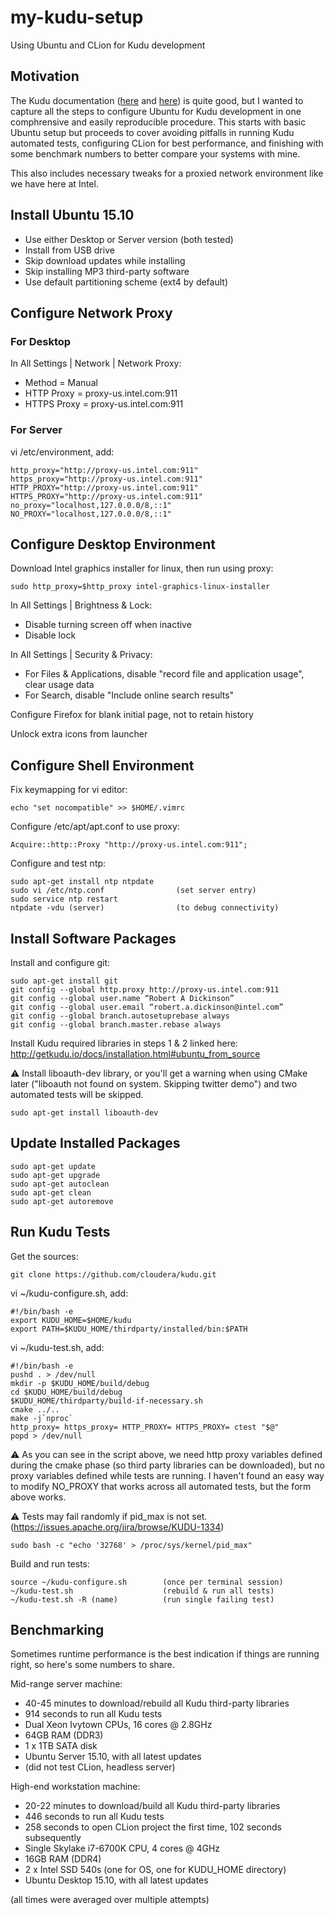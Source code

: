 # my-kudu-setup
Using Ubuntu and CLion for Kudu development

## Motivation

The Kudu documentation ([here](http://getkudu.io/docs/installation.html#ubuntu_from_source) and [here](https://github.com/cloudera/kudu)) is quite good, but I wanted to capture all the steps to configure Ubuntu for Kudu development in one comphrensive and easily reproducible procedure. This starts with basic Ubuntu setup but proceeds to cover avoiding pitfalls in running Kudu automated tests, configuring CLion for best performance, and finishing with some benchmark numbers to better compare your systems with mine. 

This also includes necessary tweaks for a proxied network environment like we have here at Intel.

## Install Ubuntu 15.10

* Use either Desktop or Server version (both tested)
* Install from USB drive
* Skip download updates while installing
* Skip installing MP3 third-party software
* Use default partitioning scheme (ext4 by default)

## Configure Network Proxy

### For Desktop

In All Settings | Network | Network Proxy:
* Method = Manual
* HTTP Proxy = proxy-us.intel.com:911
* HTTPS Proxy = proxy-us.intel.com:911

### For Server

vi /etc/environment, add:

    http_proxy="http://proxy-us.intel.com:911"
    https_proxy="http://proxy-us.intel.com:911"
    HTTP_PROXY="http://proxy-us.intel.com:911"
    HTTPS_PROXY="http://proxy-us.intel.com:911"
    no_proxy="localhost,127.0.0.0/8,::1"
    NO_PROXY="localhost,127.0.0.0/8,::1"

## Configure Desktop Environment

Download Intel graphics installer for linux, then run using proxy:

    sudo http_proxy=$http_proxy intel-graphics-linux-installer

In All Settings | Brightness & Lock:
* Disable turning screen off when inactive
* Disable lock

In All Settings | Security & Privacy:
* For Files & Applications, disable "record file and application usage", clear usage data
* For Search, disable "Include online search results"

Configure Firefox for blank initial page, not to retain history

Unlock extra icons from launcher

## Configure Shell Environment

Fix keymapping for vi editor:

    echo "set nocompatible" >> $HOME/.vimrc

Configure /etc/apt/apt.conf to use proxy:

    Acquire::http::Proxy "http://proxy-us.intel.com:911";

Configure and test ntp:

    sudo apt-get install ntp ntpdate
    sudo vi /etc/ntp.conf                (set server entry)
    sudo service ntp restart
    ntpdate -vdu (server)                (to debug connectivity)

## Install Software Packages

Install and configure git:

    sudo apt-get install git
    git config --global http.proxy http://proxy-us.intel.com:911
    git config --global user.name “Robert A Dickinson”
    git config --global user.email “robert.a.dickinson@intel.com”
    git config --global branch.autosetuprebase always
    git config --global branch.master.rebase always

Install Kudu required libraries in steps 1 & 2 linked here:
http://getkudu.io/docs/installation.html#ubuntu_from_source

:warning: Install liboauth-dev library, or you'll get a warning when using CMake later ("liboauth not found on system.  Skipping twitter demo") and two automated tests will be skipped.

    sudo apt-get install liboauth-dev

## Update Installed Packages

    sudo apt-get update
    sudo apt-get upgrade
    sudo apt-get autoclean
    sudo apt-get clean
    sudo apt-get autoremove

## Run Kudu Tests

Get the sources:

    git clone https://github.com/cloudera/kudu.git

vi ~/kudu-configure.sh, add:

    #!/bin/bash -e
    export KUDU_HOME=$HOME/kudu
    export PATH=$KUDU_HOME/thirdparty/installed/bin:$PATH

vi ~/kudu-test.sh, add:

    #!/bin/bash -e
    pushd . > /dev/null
    mkdir -p $KUDU_HOME/build/debug
    cd $KUDU_HOME/build/debug
    $KUDU_HOME/thirdparty/build-if-necessary.sh
    cmake ../..
    make -j`nproc`
    http_proxy= https_proxy= HTTP_PROXY= HTTPS_PROXY= ctest "$@"
    popd > /dev/null

:warning: As you can see in the script above, we need http proxy variables defined during the cmake phase (so
third party libraries can be downloaded), but no proxy variables defined while tests are running. I haven't found an easy
way to modify NO_PROXY that works across all automated tests, but the form above works.

:warning: Tests may fail randomly if pid_max is not set. (https://issues.apache.org/jira/browse/KUDU-1334)

    sudo bash -c "echo '32768' > /proc/sys/kernel/pid_max" 

Build and run tests:

    source ~/kudu-configure.sh        (once per terminal session)
    ~/kudu-test.sh                    (rebuild & run all tests)
    ~/kudu-test.sh -R (name)          (run single failing test)

## Benchmarking

Sometimes runtime performance is the best indication if things are running right, so here's some numbers to share.

Mid-range server machine:
* 40-45 minutes to download/rebuild all Kudu third-party libraries
* 914 seconds to run all Kudu tests
* Dual Xeon Ivytown CPUs, 16 cores @ 2.8GHz
* 64GB RAM (DDR3)
* 1 x 1TB SATA disk
* Ubuntu Server 15.10, with all latest updates
* (did not test CLion, headless server)

High-end workstation machine:
* 20-22 minutes to download/build all Kudu third-party libraries
* 446 seconds to run all Kudu tests
* 258 seconds to open CLion project the first time, 102 seconds subsequently
* Single Skylake i7-6700K CPU, 4 cores @ 4GHz
* 16GB RAM (DDR4)
* 2 x Intel SSD 540s (one for OS, one for KUDU_HOME directory)
* Ubuntu Desktop 15.10, with all latest updates

(all times were averaged over multiple attempts)

